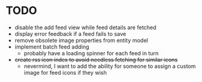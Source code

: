 ﻿# TODO
- disable the add feed view while feed details are fetched
- display error feedback if a feed fails to save
- remove obsolete image properties from entity model
- implement batch feed adding
  - probably have a loading spinner for each feed in turn
- ~~create rss icon index to avoid needless fetching for similar icons~~
  - nevermind, I want to add the ability for someone to assign a custom image for feed icons if they wish